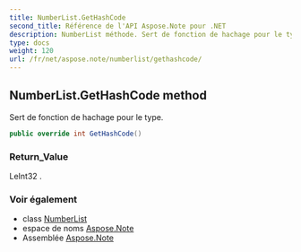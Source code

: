 ```yaml
---
title: NumberList.GetHashCode
second_title: Référence de l'API Aspose.Note pour .NET
description: NumberList méthode. Sert de fonction de hachage pour le type.
type: docs
weight: 120
url: /fr/net/aspose.note/numberlist/gethashcode/
---
```

## NumberList.GetHashCode method

Sert de fonction de hachage pour le type.

```csharp
public override int GetHashCode()
```

### Return_Value

LeInt32 .

### Voir également

* class [NumberList](../)
* espace de noms [Aspose.Note](../../numberlist/)
* Assemblée [Aspose.Note](../../../)


